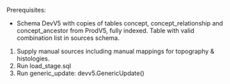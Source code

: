 Prerequisites:
- Schema DevV5 with copies of tables concept, concept_relationship and concept_ancestor from ProdV5, fully indexed. Table with valid combination list in sources schema.

1. Supply manual sources including manual mappings for topography & histologies.
1. Run load_stage.sql
2. Run generic_update: devv5.GenericUpdate()
